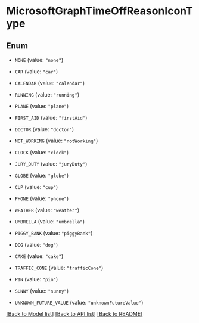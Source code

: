 # MicrosoftGraphTimeOffReasonIconType

## Enum


* `NONE` (value: `"none"`)

* `CAR` (value: `"car"`)

* `CALENDAR` (value: `"calendar"`)

* `RUNNING` (value: `"running"`)

* `PLANE` (value: `"plane"`)

* `FIRST_AID` (value: `"firstAid"`)

* `DOCTOR` (value: `"doctor"`)

* `NOT_WORKING` (value: `"notWorking"`)

* `CLOCK` (value: `"clock"`)

* `JURY_DUTY` (value: `"juryDuty"`)

* `GLOBE` (value: `"globe"`)

* `CUP` (value: `"cup"`)

* `PHONE` (value: `"phone"`)

* `WEATHER` (value: `"weather"`)

* `UMBRELLA` (value: `"umbrella"`)

* `PIGGY_BANK` (value: `"piggyBank"`)

* `DOG` (value: `"dog"`)

* `CAKE` (value: `"cake"`)

* `TRAFFIC_CONE` (value: `"trafficCone"`)

* `PIN` (value: `"pin"`)

* `SUNNY` (value: `"sunny"`)

* `UNKNOWN_FUTURE_VALUE` (value: `"unknownFutureValue"`)


[[Back to Model list]](../README.md#documentation-for-models) [[Back to API list]](../README.md#documentation-for-api-endpoints) [[Back to README]](../README.md)


